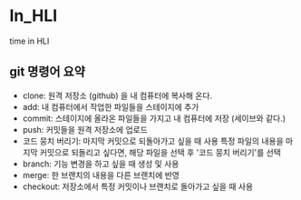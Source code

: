 # In_HLI
time in HLI


## git 명령어 요약

 - clone: 원격 저장소 (github) 을 내 컴퓨터에 복사해 온다.
 - add: 내 컴퓨터에서 작업한 파일들을 스테이지에 추가
 - commit: 스테이지에 올라온 파일들을 가지고 내 컴퓨터에 저장 (세이브와 같다.)
 - push: 커밋들을 원격 저장소에 업로드
 - 코드 뭉치 버리기: 마지막 커밋으로 되돌아가고 싶을 때 사용
    특정 파일의 내용을 마지막 커밋으로 되돌리고 싶다면, 해당 파일을 선택 후 '코드 뭉치 버리기'를 선택
 - branch: 기능 변경을 하고 싶을 때 생성 및 사용
 - merge: 한 브랜치의 내용을 다른 브랜치에 반영
 - checkout: 저장소에서 특정 커밋이나 브랜치로 돌아가고 싶을 때 사용